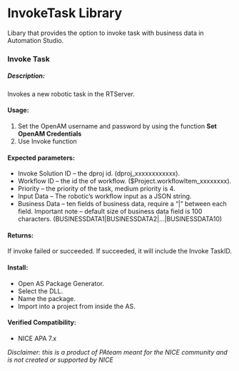 # InvokeTask Library

Libary that provides the option to invoke task with business data in Automation Studio.

### Invoke Task

##### Description:
Invokes a new robotic task in the RTServer.

#### Usage:
1. Set the OpenAM username and password by using the function **Set OpenAM Credentials**
2. Use Invoke function

#### Expected parameters:
- Invoke Solution ID – the dproj id. (dproj_xxxxxxxxxxxx).
- Workflow ID – the id the of workflow. ($Project.workflowItem_xxxxxxxx).
- Priority – the priority of the task, medium priority is 4.
- Input Data – The robotic’s workflow input as a JSON string.
- Business Data – ten fields of business data, require a “|” between each field. Important note – default size of business data field is 100 characters. (BUSINESSDATA1|BUSINESSDATA2|…|BUSINESSDATA10)

#### Returns:
If invoke failed or succeeded. If succeeded, it will include the Invoke TaskID.

#### Install:
- Open AS Package Generator.
- Select the DLL.
- Name the package.
- Import into a project from inside the AS.

#### Verified Compatibility:
- NICE APA 7.x

*Disclaimer: this is a product of PAteam meant for the NICE community and is not created or supported by NICE*
